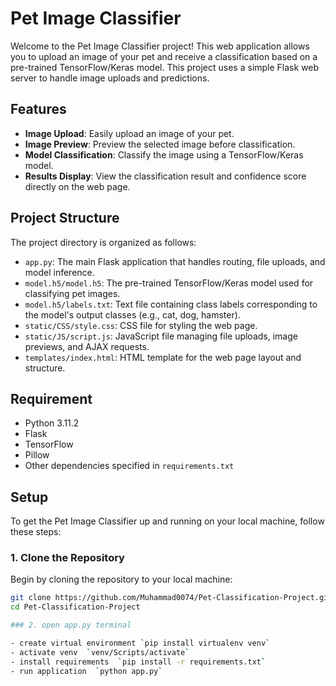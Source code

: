 # Pet Image Classifier

Welcome to the Pet Image Classifier project! This web application allows you to upload an image of your pet and receive a classification based on a pre-trained TensorFlow/Keras model. This project uses a simple Flask web server to handle image uploads and predictions.

## Features

- **Image Upload**: Easily upload an image of your pet.
- **Image Preview**: Preview the selected image before classification.
- **Model Classification**: Classify the image using a TensorFlow/Keras model.
- **Results Display**: View the classification result and confidence score directly on the web page.

## Project Structure

The project directory is organized as follows:

- `app.py`: The main Flask application that handles routing, file uploads, and model inference.
- `model.h5/model.h5`: The pre-trained TensorFlow/Keras model used for classifying pet images.
- `model.h5/labels.txt`: Text file containing class labels corresponding to the model's output classes (e.g., cat, dog, hamster).
- `static/CSS/style.css`: CSS file for styling the web page.
- `static/JS/script.js`: JavaScript file managing file uploads, image previews, and AJAX requests.
- `templates/index.html`: HTML template for the web page layout and structure.

## Requirement

- Python 3.11.2 
- Flask
- TensorFlow
- Pillow
- Other dependencies specified in `requirements.txt`


## Setup

To get the Pet Image Classifier up and running on your local machine, follow these steps:

### 1. Clone the Repository

Begin by cloning the repository to your local machine:
 
```bash
git clone https://github.com/Muhammad0074/Pet-Classification-Project.git
cd Pet-Classification-Project

### 2. open app.py terminal

- create virtual environment `pip install virtualenv venv`
- activate venv  `venv/Scripts/activate`
- install requirements  `pip install -r requirements.txt`
- run application  `python app.py`


